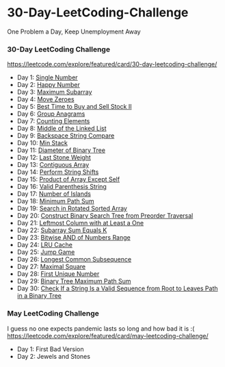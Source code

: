 # 30-Day-LeetCoding-Challenge
One Problem a Day, Keep Unemployment Away

### 30-Day LeetCoding Challenge
https://leetcode.com/explore/featured/card/30-day-leetcoding-challenge/

- Day 1: [Single Number](./April/Day1-Single-Number.cpp)
- Day 2: [Happy Number](April/Day2-Happy-Number.cpp)
- Day 3: [Maximum Subarray](April/Day3-Maximum-Subarray.cpp)
- Day 4: [Move Zeroes](April/Day4-Move-Zeroes.cpp)
- Day 5: [Best Time to Buy and Sell Stock II](April/Day5-Best-Time-to-Buy-and-Sell-Stock-II.cpp)
- Day 6: [Group Anagrams](April/Day6-Group-Anagrams.cpp)
- Day 7: [Counting Elements](April/Day7-Counting-Elements.cpp)
- Day 8: [Middle of the Linked List](April/Day8-Middle-of-the-Linked-List.cpp)
- Day 9: [Backspace String Compare](April/Day9-Backspace-String-Compare.cpp)
- Day 10: [Min Stack](April/Day10-Min-Stack.cpp)
- Day 11: [Diameter of Binary Tree](April/Day11-Diameter-of-Binary-Tree.cpp)
- Day 12: [Last Stone Weight](April/Day12-Last-Stone-Weight.cpp)
- Day 13: [Contiguous Array](April/Day13-Contiguous-Array.cpp)
- Day 14: [Perform String Shifts](April/Day14-Perform-String-Shifts.cpp)
- Day 15: [Product of Array Except Self](April/Day15-Product-of-Array-Except-Self.cpp)
- Day 16: [Valid Parenthesis String](April/Day16-Valid-Parenthesis-String.cpp)
- Day 17: [Number of Islands](April/Day17-Number-of-Islands.cpp)
- Day 18: [Minimum Path Sum](April/Day18-Minimum-Path-Sum.cpp)
- Day 19: [Search in Rotated Sorted Array](April/Day19-Search-in-Rotated-Sorted-Array.cpp)
- Day 20: [Construct Binary Search Tree from Preorder Traversal](April/Day20-Construct-Binary-Search-Tree-from-Preorder-Traversal.cpp)
- Day 21: [Leftmost Column with at Least a One](April/Day21-Leftmost-Column-with-at-Least-a-One.cpp)
- Day 22: [Subarray Sum Equals K](April/Day22-Subarray-Sum-Equals-K.cpp)
- Day 23: [Bitwise AND of Numbers Range](April/Day23-Bitwise-AND-of-Numbers-Range.cpp)
- Day 24: [LRU Cache](April/Day24-LRU-Cache.cpp)
- Day 25: [Jump Game](April/Day25-Jump-Game.cpp)
- Day 26: [Longest Common Subsequence](April/Day26-Longest-Common-Subsequence.cpp)
- Day 27: [Maximal Square](April/Day27-Maximal-Square.cpp)
- Day 28: [First Unique Number](April/Day28-First-Unique-Number.cpp)
- Day 29: [Binary Tree Maximum Path Sum](April/Day29-Binary-Tree-Maximum-Path-Sum.cpp)
- Day 30: [Check If a String Is a Valid Sequence from Root to Leaves Path in a Binary Tree](April/Day30-Check-If-a-String-Is-a-Valid-Sequence-from-Root-to-Leaves-Path-in-a-Binary-Tree.cpp)


### May LeetCoding Challenge
I guess no one expects pandemic lasts so long and how bad it is :(\
https://leetcode.com/explore/featured/card/may-leetcoding-challenge/
- Day 1: First Bad Version
- Day 2: Jewels and Stones












